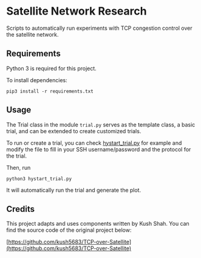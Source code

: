 # Satellite Network Research

Scripts to automatically run experiments with TCP congestion control over the satellite network.

## Requirements

Python 3 is required for this project.

To install dependencies:

```
pip3 install -r requirements.txt
```

## Usage

The Trial class in the module `trial.py` serves as the template class, a basic trial, and can be extended to create customized trials.

To run or create a trial, you can check [hystart_trial.py](../master/hystart_trial.py) for example and modify the file to fill in your SSH username/password and the protocol for the trial.

Then, run

```
python3 hystart_trial.py
```

It will automatically run the trial and generate the plot.

## Credits

This project adapts and uses components written by Kush Shah. You can find the source code of the original project below:

[https://github.com/kush5683/TCP-over-Satellite](https://github.com/kush5683/TCP-over-Satellite)
